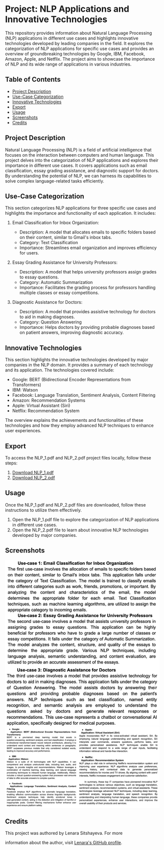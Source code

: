# Project: NLP Applications and Innovative Technologies

This repository provides information about Natural Language Processing (NLP) applications in different use cases and highlights innovative technologies developed by leading companies in the field. It explores the categorization of NLP applications for specific use cases and provides an overview of groundbreaking technologies by Google, IBM, Facebook, Amazon, Apple, and Netflix. The project aims to showcase the importance of NLP and its wide range of applications in various industries.

## Table of Contents
- [Project Description](#project-description)
- [Use-Case Categorization](#use-case-categorization)
- [Innovative Technologies](#innovative-technologies)
- [Export](#export)
- [Usage](#usage)
- [Screenshots](#screenshots)
- [Credits](#credits)

## Project Description
Natural Language Processing (NLP) is a field of artificial intelligence that focuses on the interaction between computers and human language. This project delves into the categorization of NLP applications and explores their importance in different use cases. It covers applications such as email classification, essay grading assistance, and diagnostic support for doctors. By understanding the potential of NLP, we can harness its capabilities to solve complex language-related tasks efficiently.

## Use-Case Categorization
This section categorizes NLP applications for three specific use cases and highlights the importance and functionality of each application. It includes:

1. Email Classification for Inbox Organization:
   - Description: A model that allocates emails to specific folders based on their content, similar to Gmail's inbox tabs.
   - Category: Text Classification
   - Importance: Streamlines email organization and improves efficiency for users.

2. Essay Grading Assistance for University Professors:
   - Description: A model that helps university professors assign grades to essay questions.
   - Category: Automatic Summarization
   - Importance: Facilitates the grading process for professors handling multiple classes or essay competitions.

3. Diagnostic Assistance for Doctors:
   - Description: A model that provides assistive technology for doctors to aid in making diagnoses.
   - Category: Question Answering
   - Importance: Helps doctors by providing probable diagnoses based on patient answers, improving diagnostic accuracy.

## Innovative Technologies
This section highlights the innovative technologies developed by major companies in the NLP domain. It provides a summary of each technology and its application. The technologies covered include:

- Google: BERT (Bidirectional Encoder Representations from Transformers)
- IBM: Watson
- Facebook: Language Translation, Sentiment Analysis, Content Filtering
- Amazon: Recommendation Systems
- Apple: Virtual Assistant (Siri)
- Netflix: Recommendation System

The overview explains the achievements and functionalities of these technologies and how they employ advanced NLP techniques to enhance user experiences.

## Export
To access the NLP_1.pdf and NLP_2.pdf project files locally, follow these steps:
1. [Download NLP_1.pdf](https://github.com/sitshayeva/finalCapstone/blob/main/Project_2/nlp_1.pdf)
2. [Download NLP_2.pdf](https://github.com/sitshayeva/finalCapstone/blob/main/Project_2/nlp_2.pdf)

## Usage
Once the NLP_1.pdf and NLP_2.pdf files are downloaded, follow these instructions to utilize them effectively.

1. Open the NLP_1.pdf file to explore the categorization of NLP applications in different use cases.
2. Open the NLP_2.pdf file to learn about innovative NLP technologies developed by major companies.

## Screenshots
![NLP_1.pdf content screenshot](screenshots/use-cases.png)
![NLP_2.pdf content screenshot](screenshots/nlp.png)

## Credits
This project was authored by Lenara Sitshayeva. For more

 information about the author, visit [Lenara's GitHub profile](https://github.com/sitshayeva).
